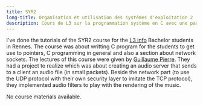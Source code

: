 ```yaml
---
title: SYR2
long-title: Organisation et utilisation des systèmes d'exploitation 2
description: Cours de L3 sur la programmation système en C avec une partie réseau 
---
```

I've done the tutorials of the SYR2 course for the [L3 info](https://etudes.univ-rennes1.fr/licenceInformatique/themes/OrganisationEtudes/L3info) Bachelor students in Rennes. The course was about writting C program for the students to get use to pointers, C programming in general and also a section about network sockets. The lectures of this course were given by [Guillaume Pierre](http://www.globule.org/~gpierre/). They had a project to realize which was about creating an audio server that sends to a client an audio file (in small packets). Beside the network part (to use the UDP protocol with their own security layer to imitate the TCP protocol), they implemented audio filters to play with the rendering of the music. 

No course materials available. 

